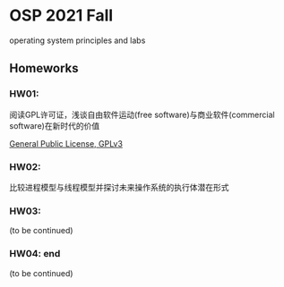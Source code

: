 # OSP 2021 Fall
operating system principles and labs

## Homeworks

### HW01: 

阅读GPL许可证，浅谈自由软件运动(free software)与商业软件(commercial software)在新时代的价值

[General Public License, GPLv3](https://www.gnu.org/licenses/gpl-3.0.en.html)

### HW02: 

比较进程模型与线程模型并探讨未来操作系统的执行体潜在形式

### HW03:
(to be continued) 

### HW04: end
(to be continued) 
